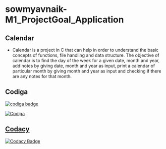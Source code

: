 # sowmyavnaik-M1_ProjectGoal_Application

## Calendar

* Calendar is a project in C that can help in order to understand the basic concepts of functions, file handling and data structure. The objective of calendar is to find the day of the week for a given date, month and year, add notes by giving date, month and year as input, print a calendar of particular month by giving month and year as input and checking if there are any notes for that month.

## Codiga

  <a href="https://app.codiga.io/public/user/github/sowmyavnaik">
   <img src="https://api.codiga.io/public/badge/user/github/sowmyavnaik?style=light" alt="codiga badge" />

   ![Codiga](https://api.codiga.io/project/31018/status/svg)

## Codacy
  [![Codacy Badge](https://app.codacy.com/project/badge/Grade/9ddc8368d3e843208bafec13dfec4147)](https://www.codacy.com/gh/sowmyavnaik/sowmyavnaik-M1_ProjectGoal_Application/dashboard?utm_source=github.com&amp;utm_medium=referral&amp;utm_content=sowmyavnaik/sowmyavnaik-M1_ProjectGoal_Application&amp;utm_campaign=Badge_Grade)